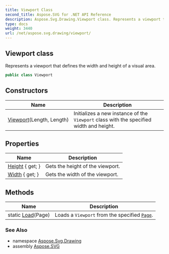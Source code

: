 ```yaml
---
title: Viewport Class
second_title: Aspose.SVG for .NET API Reference
description: Aspose.Svg.Drawing.Viewport class. Represents a viewport that defines the width and height of a visual area
type: docs
weight: 3440
url: /net/aspose.svg.drawing/viewport/
---
```

## Viewport class

Represents a viewport that defines the width and height of a visual area.

```csharp
public class Viewport
```

## Constructors

| Name | Description |
| --- | --- |
| [Viewport](viewport/)(Length, Length) | Initializes a new instance of the `Viewport` class with the specified width and height. |

## Properties

| Name | Description |
| --- | --- |
| [Height](../../aspose.svg.drawing/viewport/height/) { get; } | Gets the height of the viewport. |
| [Width](../../aspose.svg.drawing/viewport/width/) { get; } | Gets the width of the viewport. |

## Methods

| Name | Description |
| --- | --- |
| static [Load](../../aspose.svg.drawing/viewport/load/)(Page) | Loads a `Viewport` from the specified [`Page`](../page/). |

### See Also

* namespace [Aspose.Svg.Drawing](../../aspose.svg.drawing/)
* assembly [Aspose.SVG](../../)
